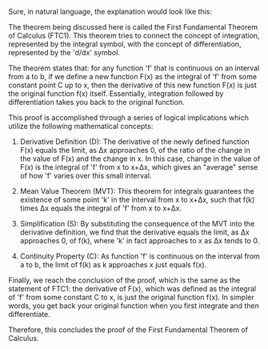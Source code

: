 Sure, in natural language, the explanation would look like this:

The theorem being discussed here is called the First Fundamental Theorem of Calculus (FTC1). This theorem tries to connect the concept of integration, represented by the integral symbol, with the concept of differentiation, represented by the 'd/dx' symbol.

The theorem states that: for any function 'f' that is continuous on an interval from a to b, if we define a new function F(x) as the integral of 'f' from some constant point C up to x, then the derivative of this new function F(x) is just the original function f(x) itself. Essentially, integration followed by differentiation takes you back to the original function.

This proof is accomplished through a series of logical implications which utilize the following mathematical concepts:

1. Derivative Definition (D): The derivative of the newly defined function F(x) equals the limit, as Δx approaches 0, of the ratio of the change in the value of F(x) and the change in x. In this case, change in the value of F(x) is the integral of 'f' from x to x+Δx, which gives an "average" sense of how 'f' varies over this small interval.

2. Mean Value Theorem (MVT): This theorem for integrals guarantees the existence of some point 'k' in the interval from x to x+Δx, such that f(k) times Δx equals the integral of 'f' from x to x+Δx.

3. Simplification (S): By substituting the consequence of the MVT into the derivative definition, we find that the derivative equals the limit, as Δx approaches 0, of f(k), where 'k' in fact approaches to x as Δx tends to 0.

4. Continuity Property (C): As function 'f' is continuous on the interval from a to b, the limit of f(k) as k approaches x just equals f(x). 

Finally, we reach the conclusion of the proof, which is the same as the statement of FTC1: the derivative of F(x), which was defined as the integral of 'f' from some constant C to x, is just the original function f(x). In simpler words, you get back your original function when you first integrate and then differentiate.

Therefore, this concludes the proof of the First Fundamental Theorem of Calculus.